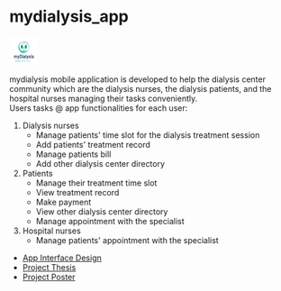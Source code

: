 # mydialysis_app
<img src="/images/mydialysis_logo.png" alt="app_name" width="50" height="50">

mydialysis mobile application is developed to help the dialysis center community which are the dialysis nurses, the dialysis patients, and the hospital nurses managing their tasks conveniently.<br>
Users tasks @ app functionalities for each user:
1. Dialysis nurses
    - Manage patients' time slot for the dialysis treatment session
    - Add patients' treatment record
    - Manage patients bill
    - Add other dialysis center directory
2. Patients
    - Manage their treatment time slot
    - View treatment record
    - Make payment
    - View other dialysis center directory
    - Manage appointment with the specialist
3. Hospital nurses
    - Manage patients' appointment with the specialist

- [App Interface Design](/document/interface_design.pdf)
- [Project Thesis](/document/project_thesis.pdf)
- [Project Poster](/document/project_poster.pdf)


